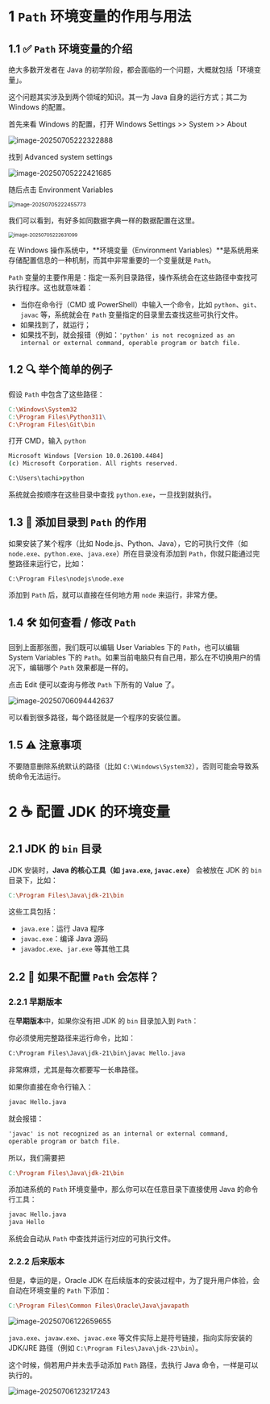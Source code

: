 # 1   `Path` 环境变量的作用与用法



## 1.1   ✅ `Path` 环境变量的介绍

绝大多数开发者在 Java 的初学阶段，都会面临的一个问题，大概就包括「环境变量」。

这个问题其实涉及到两个领域的知识。其一为 Java 自身的运行方式；其二为 Windows 的配置。

首先来看 Windows 的配置，打开 Windows Settings >> System >> About

![image-20250705222322888](./assets/image-20250705222322888.png)

找到 Advanced system settings

![image-20250705222421685](./assets/image-20250705222421685.png)

随后点击 Environment Variables

<img src="./assets/image-20250705222455773.png" alt="image-20250705222455773" style="zoom: 75%;" />

我们可以看到，有好多如同数据字典一样的数据配置在这里。

<img src="./assets/image-20250705222631099.png" alt="image-20250705222631099" style="zoom:67%;" />

在 Windows 操作系统中，**环境变量（Environment Variables）**是系统用来存储配置信息的一种机制，而其中非常重要的一个变量就是 `Path`。

`Path` 变量的主要作用是：指定一系列目录路径，操作系统会在这些路径中查找可执行程序。这也就意味着：

- 当你在命令行（CMD 或 PowerShell）中输入一个命令，比如 `python`、`git`、`javac` 等，系统就会在 `Path` 变量指定的目录里去查找这些可执行文件。
- 如果找到了，就运行；
- 如果找不到，就会报错（例如：`'python' is not recognized as an internal or external command, operable program or batch file.`



## 1.2   🔍 举个简单的例子



假设 `Path` 中包含了这些路径：

```makefile
C:\Windows\System32
C:\Program Files\Python311\
C:\Program Files\Git\bin
```

打开 CMD，输入 `python`

```cmd
Microsoft Windows [Version 10.0.26100.4484]
(c) Microsoft Corporation. All rights reserved.

C:\Users\tachi>python
```

系统就会按顺序在这些目录中查找 `python.exe`，一旦找到就执行。



## 1.3   📌 添加目录到 `Path` 的作用



如果安装了某个程序（比如 Node.js、Python、Java），它的可执行文件（如 `node.exe`、`python.exe`、`java.exe`）所在目录没有添加到 `Path`，你就只能通过完整路径来运行它，比如：

```
C:\Program Files\nodejs\node.exe
```

添加到 `Path` 后，就可以直接在任何地方用 `node` 来运行，非常方便。



## 1.4   🛠 如何查看 / 修改 `Path`



回到上面那张图，我们既可以编辑 User Variables 下的 `Path`，也可以编辑 System Variables 下的 `Path`。如果当前电脑只有自己用，那么在不切换用户的情况下，编辑哪个 `Path` 效果都是一样的。

点击 Edit 便可以查询与修改 `Path` 下所有的 Value 了。

![image-20250706094442637](./assets/image-20250706094442637.png)

可以看到很多路径，每个路径就是一个程序的安装位置。



## 1.5   ⚠ 注意事项



不要随意删除系统默认的路径（比如 `C:\Windows\System32`），否则可能会导致系统命令无法运行。



# 2   ☕ 配置 JDK 的环境变量



## 2.1   JDK 的 `bin` 目录

JDK 安装时，**Java 的核心工具（如 `java.exe`, `javac.exe`）** 会被放在 JDK 的 `bin` 目录下，比如：

```makefile
C:\Program Files\Java\jdk-21\bin
```

这些工具包括：

- `java.exe`：运行 Java 程序
- `javac.exe`：编译 Java 源码
- `javadoc.exe`、`jar.exe` 等其他工具



## 2.2   🚫 如果不配置 `Path` 会怎样？

### 2.2.1   早期版本

在**早期版本**中，如果你没有把 JDK 的 `bin` 目录加入到 `Path`：

你必须使用完整路径来运行命令，比如：

```cmd
C:\Program Files\Java\jdk-21\bin\javac Hello.java
```

非常麻烦，尤其是每次都要写一长串路径。

如果你直接在命令行输入：

```cmd
javac Hello.java
```

就会报错：

```cmd
'javac' is not recognized as an internal or external command,
operable program or batch file.
```

所以，我们需要把

```makefile
C:\Program Files\Java\jdk-21\bin
```

添加进系统的 `Path` 环境变量中，那么你可以在任意目录下直接使用 Java 的命令行工具：

```cmd
javac Hello.java
java Hello
```

系统会自动从 `Path` 中查找并运行对应的可执行文件。

### 2.2.2   后来版本

但是，幸运的是，Oracle JDK 在后续版本的安装过程中，为了提升用户体验，会自动在环境变量的 `Path` 下添加：

```makefile
C:\Program Files\Common Files\Oracle\Java\javapath
```

![image-20250706122659655](./assets/image-20250706122659655.png)

`java.exe`、`javaw.exe`、`javac.exe` 等文件实际上是符号链接，指向实际安装的 JDK/JRE 路径（例如 `C:\Program Files\Java\jdk-23\bin`）。

这个时候，倘若用户并未去手动添加 `Path` 路径，去执行 Java 命令，一样是可以执行的。

![image-20250706123217243](./assets/image-20250706123217243.png)
